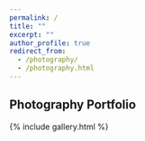 ```yaml
---
permalink: /
title: ""
excerpt: ""
author_profile: true
redirect_from: 
  - /photography/
  - /photography.html
---
```


## Photography Portfolio

{% include gallery.html %}